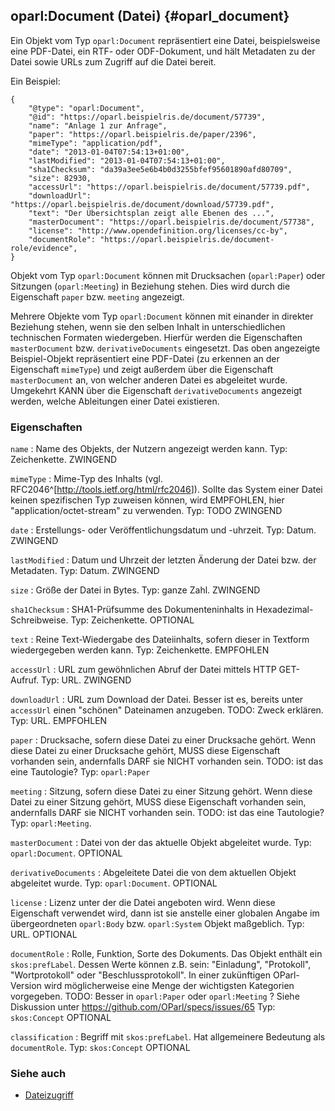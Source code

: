 oparl:Document (Datei)  {#oparl_document}
----------------------

Ein Objekt vom Typ `oparl:Document` repräsentiert eine Datei,
beispielsweise eine PDF-Datei, ein RTF- oder ODF-Dokument,
und hält Metadaten zu der Datei sowie URLs zum Zugriff auf 
die Datei bereit.

Ein Beispiel:

~~~~~  {#document_ex1 .json}
{
    "@type": "oparl:Document",
    "@id": "https://oparl.beispielris.de/document/57739",
    "name": "Anlage 1 zur Anfrage",
    "paper": "https://oparl.beispielris.de/paper/2396",
    "mimeType": "application/pdf",
    "date": "2013-01-04T07:54:13+01:00",
    "lastModified": "2013-01-04T07:54:13+01:00",
    "sha1Checksum": "da39a3ee5e6b4b0d3255bfef95601890afd80709",
    "size": 82930,
    "accessUrl": "https://oparl.beispielris.de/document/57739.pdf",
    "downloadUrl": "https://oparl.beispielris.de/document/download/57739.pdf",
    "text": "Der Übersichtsplan zeigt alle Ebenen des ...",
    "masterDocument": "https://oparl.beispielris.de/document/57738",
    "license": "http://www.opendefinition.org/licenses/cc-by",
    "documentRole": "https://oparl.beispielris.de/document-role/evidence",
}
~~~~~

Objekt vom Typ `oparl:Document` können mit Drucksachen (`oparl:Paper`)
oder Sitzungen (`oparl:Meeting`) in Beziehung stehen. Dies wird durch 
die Eigenschaft `paper` bzw. `meeting` angezeigt.

Mehrere Objekte vom Typ `oparl:Document` können mit einander in direkter
Beziehung stehen, wenn sie den selben Inhalt in unterschiedlichen
technischen Formaten wiedergeben. Hierfür werden die Eigenschaften
`masterDocument` bzw. `derivativeDocuments` eingesetzt. Das oben angezeigte
Beispiel-Objekt repräsentiert eine PDF-Datei (zu erkennen an der
Eigenschaft `mimeType`) und zeigt außerdem über die Eigenschaft 
`masterDocument` an, von welcher anderen Datei es abgeleitet wurde.
Umgekehrt KANN über die Eigenschaft `derivativeDocuments` angezeigt
werden, welche Ableitungen einer Datei existieren.

### Eigenschaften ###

`name`
:   Name des Objekts, der Nutzern angezeigt werden kann.
    Typ: Zeichenkette.
    ZWINGEND

`mimeType`
:   Mime-Typ des Inhalts (vgl. RFC2046^[<http://tools.ietf.org/html/rfc2046>]).
    Sollte das System einer Datei keinen
    spezifischen Typ zuweisen können, wird EMPFOHLEN, hier 
    "application/octet-stream" zu verwenden.
    Typ: TODO
    ZWINGEND
    
`date`
:   Erstellungs- oder Veröffentlichungsdatum und -uhrzeit.
    Typ: Datum.
    ZWINGEND

`lastModified`
:   Datum und Uhrzeit der letzten Änderung der Datei bzw. der Metadaten.
    Typ: Datum.
    ZWINGEND

`size`
:   Größe der Datei in Bytes.
    Typ: ganze Zahl.
    ZWINGEND

`sha1Checksum`
:   SHA1-Prüfsumme des Dokumenteninhalts in Hexadezimal-Schreibweise.
    Typ: Zeichenkette.
    OPTIONAL
    
`text`
:   Reine Text-Wiedergabe des Dateiinhalts, sofern dieser in Textform
    wiedergegeben werden kann.
    Typ: Zeichenkette.
    EMPFOHLEN

`accessUrl`
:   URL zum gewöhnlichen Abruf der Datei mittels HTTP GET-Aufruf.
    Typ: URL.
    ZWINGEND

`downloadUrl`
:   URL zum Download der Datei. Besser ist es, bereits unter `accessUrl` einen "schönen" Dateinamen anzugeben.
    TODO: Zweck erklären.
    Typ: URL.
    EMPFOHLEN

`paper`
:   Drucksache, sofern diese Datei zu einer Drucksache gehört. Wenn diese Datei zu einer Drucksache gehört,
    MUSS diese Eigenschaft vorhanden sein, andernfalls DARF sie NICHT vorhanden sein.
    TODO: ist das eine Tautologie?
    Typ: `oparl:Paper`

`meeting`
:   Sitzung, sofern diese Datei zu einer Sitzung gehört. Wenn diese Datei zu einer Sitzung gehört,
    MUSS diese Eigenschaft vorhanden sein, andernfalls DARF sie NICHT
    vorhanden sein.
    TODO: ist das eine Tautologie?
    Typ: `oparl:Meeting`.

`masterDocument`
:   Datei von der das aktuelle Objekt abgeleitet wurde.
    Typ: `oparl:Document`.
    OPTIONAL

`derivativeDocuments`
:   Abgeleitete Datei die von dem aktuellen Objekt abgeleitet wurde.
    Typ: `oparl:Document`.
    OPTIONAL

`license`
:   Lizenz unter der die Datei angeboten wird. Wenn diese Eigenschaft verwendet
    wird, dann ist sie anstelle einer globalen Angabe im übergeordneten
    `oparl:Body` bzw. `oparl:System` Objekt maßgeblich.
    Typ: URL.
    OPTIONAL

`documentRole`
:   Rolle, Funktion, Sorte des Dokuments. Das Objekt enthält ein `skos:prefLabel`. Dessen Werte können z.B. sein:
    "Einladung", "Protokoll", "Wortprotokoll" oder "Beschlussprotokoll". In einer zukünftigen OParl-Version
    wird möglicherweise eine Menge der wichtigsten Kategorien vorgegeben.
    TODO: Besser in `oparl:Paper` oder `oparl:Meeting` ?
    Siehe Diskussion unter https://github.com/OParl/specs/issues/65
    Typ: `skos:Concept`
    OPTIONAL

`classification`
:   Begriff mit `skos:prefLabel`. Hat allgemeinere Bedeutung als `documentRole`.
    Typ: `skos:Concept`
    OPTIONAL

### Siehe auch

* [Dateizugriff](#dateizugriff)
